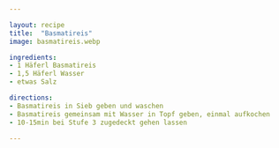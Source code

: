 ```yaml
---

layout: recipe
title:  "Basmatireis"
image: basmatireis.webp

ingredients:
- 1 Häferl Basmatireis
- 1,5 Häferl Wasser
- etwas Salz

directions:
- Basmatireis in Sieb geben und waschen
- Basmatireis gemeinsam mit Wasser in Topf geben, einmal aufkochen
- 10-15min bei Stufe 3 zugedeckt gehen lassen

---
```

